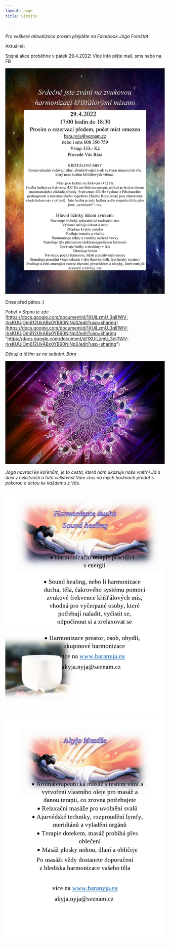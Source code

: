 ```yaml
---
layout: page
title: Vítejte

---
```

_Pro veškeré aktualizace prosím přejděte na Facebook Jóga Frenštát_

Aktuálně:

Stejná akce proběhne v pátek 29.4.2022! Více info pište mail, sms nebo na FB

![](/uploads/srdecne-jste-zvani-na-zvukovou-harmonizaci-kristalovymi-misami-novy-term_1.jpg)

Dnes před pátou :)

Pobyt v Srpnu je zde [https://docs.google.com/document/d/1XUiLzmU_3qll1WV-rksKUUjOm612UkABx0YB90NjNp0/edit?usp=sharing](https://docs.google.com/document/d/1XUiLzmU_3qll1WV-rksKUUjOm612UkABx0YB90NjNp0/edit?usp=sharing "https://docs.google.com/document/d/1XUiLzmU_3qll1WV-rksKUUjOm612UkABx0YB90NjNp0/edit?usp=sharing")

_Děkuji a těším se na setkání, Bára_

![](/uploads/475a86c222a27e6637707ee65bb69f2d.jpg)

_Jóga navrací ke kořenům, je to cesta, která nám ukazuje naše vnitřní Já a duši v celistvosti a tuto celistvost Vám chci na mých hodinách předat s pokorou a úctou ke každému z Vás._

![](/uploads/akyja-zvukova-page0001.jpg)![](/uploads/akyja-masaz1-page0001.jpg)